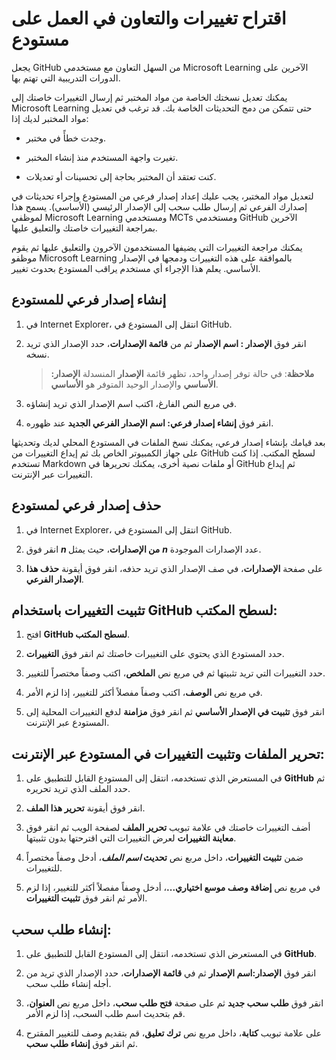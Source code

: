 # اقتراح تغييرات والتعاون في العمل على مستودع

يجعل GitHub من السهل التعاون مع مستخدمي Microsoft Learning الآخرين على الدورات التدريبية التي تهتم بها. 

يمكنك تعديل نسختك الخاصة من مواد المختبر ثم إرسال التغييرات خاصتك إلى Microsoft Learning حتى تتمكن من دمج التحديثات الخاصة بك. قد ترغب في تعديل مواد المختبر لديك إذا:

- وجدت خطأً في مختبر. 

- تغيرت واجهة المستخدم منذ إنشاء المختبر. 

- كنت تعتقد أن المختبر بحاجة إلى تحسينات أو تعديلات.

لتعديل مواد المختبر، يجب عليك إعداد إصدار فرعي من المستودع وإجراء تحديثات في إصدارك الفرعي ثم إرسال طلب سحب إلى الإصدار الرئيسي (الأساسي). يسمح هذا لموظفي Microsoft Learning ومستخدمي MCTs ومستخدمي GitHub الآخرين بمراجعة التغييرات خاصتك والتعليق عليها. 

يمكنك مراجعة التغييرات التي يضيفها المستخدمون الآخرون والتعليق عليها ثم يقوم موظفو Microsoft Learning بالموافقة على هذه التغييرات ودمجها في الإصدار الأساسي. يعلم هذا الإجراء أي مستخدم يراقب المستودع بحدوث تغيير.

## إنشاء إصدار فرعي للمستودع

1.  في Internet Explorer، انتقل إلى المستودع في GitHub.

1.  انقر فوق **الإصدار : اسم الإصدار** ثم من **قائمة الإصدارات**، حدد الإصدار الذي تريد نسخه.

    > **ملاحظة**: في حالة توفر إصدار واحد، تظهر قائمة **الإصدار** المنسدلة **الإصدار: الأساسي** والإصدار الوحيد المتوفر هو **الأساسي**.

3.  في مربع النص الفارغ، اكتب اسم الإصدار الذي تريد إنشاؤه.

4.  انقر فوق **إنشاء إصدار فرعي: اسم الإصدار الفرعي الجديد** عند ظهوره.

بعد قيامك بإنشاء إصدار فرعي، يمكنك نسخ الملفات في المستودع المحلي لديك وتحديثها على جهاز الكمبيوتر الخاص بك ثم إيداع التغييرات من GitHub لسطح المكتب. إذا كنت تستخدم Markdown أو ملفات نصية أخرى، يمكنك تحريرها في GitHub ثم إيداع التغييرات عبر الإنترنت.

## حذف إصدار فرعي لمستودع

1.  في Internet Explorer، انتقل إلى المستودع في GitHub.

2.  انقر فوق ***n* من الإصدارات**، حيث يمثل ***n*** عدد الإصدارات الموجودة.

3.  على صفحة **الإصدارات**، في صف الإصدار الذي تريد حذفه، انقر فوق أيقونة **حذف هذا الإصدار الفرعي**.

## تثبيت التغييرات باستخدام GitHub لسطح المكتب:

1.  افتح **GitHub لسطح المكتب**.

2.  حدد المستودع الذي يحتوي على التغييرات خاصتك ثم انقر فوق **التغييرات**.

3.  حدد التغييرات التي تريد تثبيتها ثم في مربع نص **الملخص**، اكتب وصفاً مختصراً للتغيير.

4.  في مربع نص **الوصف**، اكتب وصفاً مفصلاً أكثر للتغيير، إذا لزم الأمر.

5.  انقر فوق **تثبيت في الإصدار الأساسي** ثم انقر فوق **مزامنة** لدفع التغييرات المحلية إلى المستودع عبر الإنترنت.

## تحرير الملفات وتثبيت التغييرات في المستودع عبر الإنترنت:

1.  في المستعرض الذي تستخدمه، انتقل إلى المستودع القابل للتطبيق على **GitHub** ثم حدد الملف الذي تريد تحريره.

2.  انقر فوق أيقونة **تحرير هذا الملف**.

3.  أضف التغييرات خاصتك في علامة تبويب **تحرير الملف** لصفحة الويب ثم انقر فوق **معاينة التغييرات** لعرض التغييرات التي اقترحتها بدون تثبيتها.

4.  ضمن **تثبيت التغييرات**، داخل مربع نص **تحديث *اسم الملف***، أدخل وصفاً مختصراً للتغييرات.

5.  في مربع نص **إضافة وصف موسع اختياري...**، أدخل وصفاً مفصلاً أكثر للتغيير، إذا لزم الأمر ثم انقر فوق **تثبيت التغييرات**.

## إنشاء طلب سحب:

1.  في المستعرض الذي تستخدمه، انتقل إلى المستودع القابل للتطبيق على **GitHub**.

2.  انقر فوق **الإصدار:اسم الإصدار** ثم في **قائمة الإصدارات**، حدد الإصدار الذي تريد من أجله إنشاء طلب سحب.

3.  انقر فوق **طلب سحب جديد** ثم على صفحة **فتح طلب سحب**، داخل مربع نص **العنوان**، قم بتحديث اسم طلب السحب، إذا لزم الأمر.

4.  على علامة تبويب **كتابة**، داخل مربع نص **ترك تعليق**، قم بتقديم وصف للتغيير المقترح ثم انقر فوق **إنشاء طلب سحب**.
